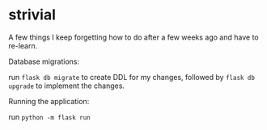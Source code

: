 # strivial

A few things I keep forgetting how to do after a few weeks ago and have to re-learn.

Database migrations:

run `flask db migrate` to create DDL for my changes, followed by `flask db upgrade` to implement the changes.

Running the application:

run `python -m flask run`